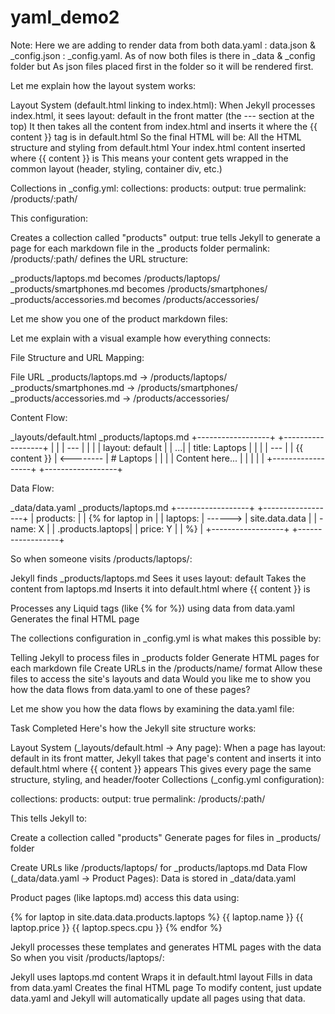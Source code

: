 # yaml_demo2

Note: Here we are adding to render data from both data.yaml : data.json & _config.json : _config.yaml. As of now both files is there in _data & _config folder but As json files placed first in the folder so it will be rendered first.

Let me explain how the layout system works:

Layout System (default.html linking to index.html):
When Jekyll processes index.html, it sees layout: default in the front matter (the --- section at the top)
It then takes all the content from index.html and inserts it where the {{ content }} tag is in default.html
So the final HTML will be:
All the HTML structure and styling from default.html
Your index.html content inserted where {{ content }} is
This means your content gets wrapped in the common layout (header, styling, container div, etc.)

Collections in _config.yml:
collections:
  products:
    output: true
    permalink: /products/:path/


This configuration:

Creates a collection called "products"
output: true tells Jekyll to generate a page for each markdown file in the _products folder
permalink: /products/:path/ defines the URL structure:

_products/laptops.md becomes /products/laptops/
_products/smartphones.md becomes /products/smartphones/
_products/accessories.md becomes /products/accessories/


Let me show you one of the product markdown files:



Let me explain with a visual example how everything connects:

File Structure and URL Mapping:

File                          URL
_products/laptops.md    ->    /products/laptops/
_products/smartphones.md ->    /products/smartphones/
_products/accessories.md ->    /products/accessories/


Content Flow:


_layouts/default.html           _products/laptops.md
+------------------+           +------------------+
| <!DOCTYPE html>  |           | ---             |
| <html>          |           | layout: default  |
| <head>...</head>|           | title: Laptops   |
| <body>          |           | ---             |
|   {{ content }} | <-------- | # Laptops       |
| </body>         |           | Content here...  |
| </html>         |           |                  |
+------------------+           +------------------+


Data Flow:

_data/data.yaml               _products/laptops.md
+------------------+         +------------------+
| products:        |         | {% for laptop in |
|   laptops:      | ------> | site.data.data   |
|     - name: X   |         | .products.laptops|
|       price: Y  |         | %}              |
+------------------+         +------------------+


So when someone visits /products/laptops/:

Jekyll finds _products/laptops.md
Sees it uses layout: default
Takes the content from laptops.md
Inserts it into default.html where {{ content }} is

Processes any Liquid tags (like {% for %}) using data from data.yaml
Generates the final HTML page

The collections configuration in _config.yml is what makes this possible by:

Telling Jekyll to process files in _products folder
Generate HTML pages for each markdown file
Create URLs in the /products/name/ format
Allow these files to access the site's layouts and data
Would you like me to show you how the data flows from data.yaml to one of these pages?



Let me show you how the data flows by examining the data.yaml file:


Task Completed
Here's how the Jekyll site structure works:

Layout System (_layouts/default.html -> Any page):
When a page has layout: default in its front matter, Jekyll takes that page's content and inserts it into default.html where {{ content }} appears
This gives every page the same structure, styling, and header/footer
Collections (_config.yml configuration):

collections:
  products:
    output: true
    permalink: /products/:path/

This tells Jekyll to:

Create a collection called "products"
Generate pages for files in _products/ folder

Create URLs like /products/laptops/ for _products/laptops.md
Data Flow (_data/data.yaml -> Product Pages):
Data is stored in _data/data.yaml

Product pages (like laptops.md) access this data using:

{% for laptop in site.data.data.products.laptops %}
  {{ laptop.name }}
  {{ laptop.price }}
  {{ laptop.specs.cpu }}
{% endfor %}

Jekyll processes these templates and generates HTML pages with the data
So when you visit /products/laptops/:

Jekyll uses laptops.md content
Wraps it in default.html layout
Fills in data from data.yaml
Creates the final HTML page
To modify content, just update data.yaml and Jekyll will automatically update all pages using that data.
